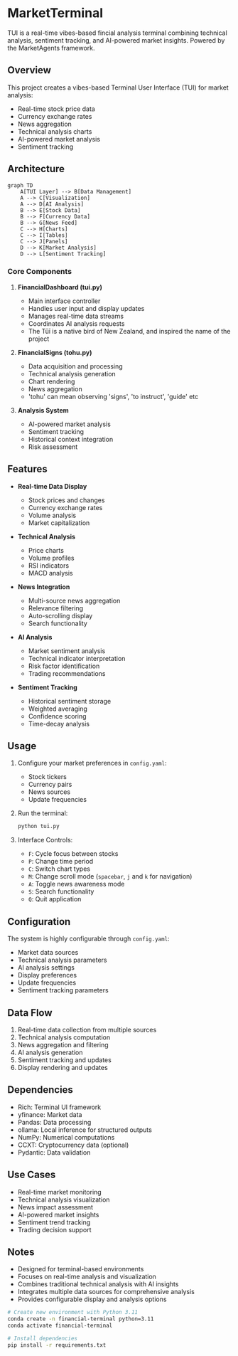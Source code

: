 # MarketTerminal

TUI is a real-time vibes-based fincial analysis terminal combining technical analysis, sentiment tracking, and AI-powered market insights. Powered by the MarketAgents framework. 

## Overview

This project creates a vibes-based Terminal User Interface (TUI) for market analysis:

- Real-time stock price data
- Currency exchange rates
- News aggregation
- Technical analysis charts
- AI-powered market analysis
- Sentiment tracking

## Architecture

```mermaid
graph TD
    A[TUI Layer] --> B[Data Management]
    A --> C[Visualization]
    A --> D[AI Analysis]
    B --> E[Stock Data]
    B --> F[Currency Data]
    B --> G[News Feed]
    C --> H[Charts]
    C --> I[Tables]
    C --> J[Panels]
    D --> K[Market Analysis]
    D --> L[Sentiment Tracking]
```

### Core Components

1. **FinancialDashboard (tui.py)**
   - Main interface controller
   - Handles user input and display updates
   - Manages real-time data streams
   - Coordinates AI analysis requests
   - The Tūī is a native bird of New Zealand, and inspired the name of the project

2. **FinancialSigns (tohu.py)**
   - Data acquisition and processing
   - Technical analysis generation
   - Chart rendering
   - News aggregation
   - 'tohu' can mean observing 'signs', 'to instruct', 'guide' etc

3. **Analysis System**
   - AI-powered market analysis
   - Sentiment tracking
   - Historical context integration
   - Risk assessment

## Features

- **Real-time Data Display**
  - Stock prices and changes
  - Currency exchange rates
  - Volume analysis
  - Market capitalization

- **Technical Analysis**
  - Price charts
  - Volume profiles
  - RSI indicators
  - MACD analysis

- **News Integration**
  - Multi-source news aggregation
  - Relevance filtering
  - Auto-scrolling display
  - Search functionality

- **AI Analysis**
  - Market sentiment analysis
  - Technical indicator interpretation
  - Risk factor identification
  - Trading recommendations

- **Sentiment Tracking**
  - Historical sentiment storage
  - Weighted averaging
  - Confidence scoring
  - Time-decay analysis

## Usage

1. Configure your market preferences in `config.yaml`:
   - Stock tickers
   - Currency pairs
   - News sources
   - Update frequencies

2. Run the terminal:
   ```bash
   python tui.py
   ```

3. Interface Controls:
   - `F`: Cycle focus between stocks
   - `P`: Change time period
   - `C`: Switch chart types
   - `M`: Change scroll mode (`spacebar`, `j` and `k` for navigation)
   - `A`: Toggle news awareness mode
   - `S`: Search functionality
   - `Q`: Quit application


## Configuration

The system is highly configurable through `config.yaml`:

- Market data sources
- Technical analysis parameters
- AI analysis settings
- Display preferences
- Update frequencies
- Sentiment tracking parameters

## Data Flow

1. Real-time data collection from multiple sources
2. Technical analysis computation
3. News aggregation and filtering
4. AI analysis generation
5. Sentiment tracking and updates
6. Display rendering and updates

## Dependencies

- Rich: Terminal UI framework
- yfinance: Market data
- Pandas: Data processing
- ollama: Local inference for structured outputs
- NumPy: Numerical computations
- CCXT: Cryptocurrency data (optional)
- Pydantic: Data validation

## Use Cases

- Real-time market monitoring
- Technical analysis visualization
- News impact assessment
- AI-powered market insights
- Sentiment trend tracking
- Trading decision support

## Notes

- Designed for terminal-based environments
- Focuses on real-time analysis and visualization
- Combines traditional technical analysis with AI insights
- Integrates multiple data sources for comprehensive analysis
- Provides configurable display and analysis options 

```bash
# Create new environment with Python 3.11
conda create -n financial-terminal python=3.11
conda activate financial-terminal

# Install dependencies
pip install -r requirements.txt
```

